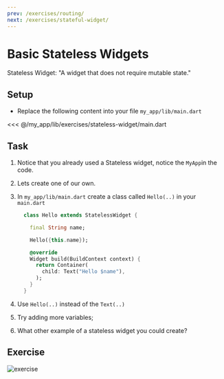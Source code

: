 ```yaml
---
prev: /exercises/routing/
next: /exercises/stateful-widget/
---
```


# Basic Stateless Widgets

Stateless Widget:
"A widget that does not require mutable state."

## Setup

- Replace the following content into your file `my_app/lib/main.dart`

<<< @/my_app/lib/exercises/stateless-widget/main.dart

## Task

1. Notice that you already used a Stateless widget, notice the `MyApp`in the code.
2. Lets create one of our own.
3. In `my_app/lib/main.dart` create a class called `Hello(..)` in your `main.dart`

    ``` dart
      class Hello extends StatelessWidget {

        final String name;

        Hello({this.name});

        @override
        Widget build(BuildContext context) {
          return Container(
            child: Text("Hello $name"),
          );
        }
      }
    ```

4. Use `Hello(..)` instead of the `Text(..)`
5. Try adding more variables;
6. What other example of a stateless widget you could create?

## Exercise

![exercise](/images/task05.png)